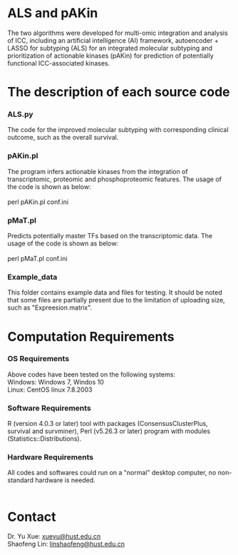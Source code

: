 # ALS and pAKin
The two algorithms were developed for multi-omic integration and analysis of ICC, including an artificial intelligence (AI) framework, autoencoder + LASSO for subtyping (ALS) for an integrated molecular subtyping and prioritization of actionable kinases (pAKin) for prediction of potentially functional ICC-associated kinases.
<br>

# The description of each source code
### ALS.py
The code for the improved molecular subtyping with corresponding clinical outcome, such as the overall survival. 
<br>

### pAKin.pl
The program infers actionable kinases from the integration of transcriptomic, proteomic and phosphoproteomic features. The usage of the code is shown as below: <br><br>
perl pAKin.pl conf.ini
<br>

### pMaT.pl
Predicts potentially master TFs based on the transcriptomic data. The usage of the code is shown as below: <br><br>
perl pMaT.pl conf.ini
<br>

### Example_data
This folder contains example data and files for testing. It should be noted that some files are partially present due to the limitation of uploading size, such as "Expreesion.matrix".

# Computation Requirements
### OS Requirements
Above codes have been tested on the following systems: <br>
Windows: Windows 7, Windos 10<br>
Linux: CentOS linux 7.8.2003

### Software Requirements
R (version 4.0.3 or later) tool with packages (ConsensusClusterPlus, survival and survminer), Perl (v5.26.3 or later) program with modules (Statistics::Distributions).

### Hardware Requirements
All codes and softwares could run on a "normal" desktop computer, no non-standard hardware is needed.<br>
<br>

# Contact
Dr. Yu Xue: xueyu@hust.edu.cn<br>
Shaofeng Lin: linshaofeng@hust.edu.cn

